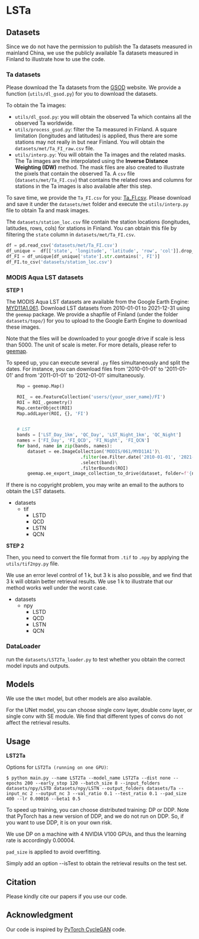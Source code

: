 # LSTa

## Datasets

Since we do not have the permission to publish the Ta datasets measured in mainland China, we use the publicly available Ta datasets measured in Finland to illustrate how to use the code.

### Ta datasets

Please download the Ta datasets from the [GSOD](https://www.ncei.noaa.gov/access/metadata/landing-page/bin/iso?id=gov.noaa.ncdc:C00516) website. We provide a function (`utils/dl_gsod.py`) for you to download the datasets.

To obtain the Ta images:

- `utils/dl_gsod.py`: you will obtain the observed Ta which contains all the observed Ta worldwide.
- `utils/process_gsod.py`: filter the Ta measured in Finland. A square limitation (longitudes and latitudes) is applied, thus there are some stations may not really in but near Finland. You will obtain the `datasets/met/Ta_FI_raw.csv` file.
- `utils/interp.py`: You will obtain the Ta images and the related masks. The Ta images are the interpolated using the **Inverse Distance Weighting (IDW)** method. The mask files are also created to illustrate the pixels that contain the observed Ta. A `csv` file (`datasets/met/Ta_FI.csv`) that contains the related rows and columns for stations in the Ta images is also available after this step.

To save time, we provide the `Ta_FI.csv` for you: [Ta_FI.csv](https://github.com/cvvsu/LSTa/releases/tag/v0.0). Please download and save it under the `datasets/met` folder and execute the `utils/interp.py` file to obtain Ta and mask images.

The  `datasets/station_loc.csv` file contain the station locations (longitudes, latitudes, rows, cols) for stations in Finland. You can obtain this file by filtering the `state` column in `datasets/met/Ta_FI.csv`.

```python
df = pd.read_csv('datasets/met/Ta_FI.csv')
df_unique =  df[['state', 'longitude', 'latitude', 'row', 'col']].drop_duplicates()
df_FI = df_unique[df_unique['state'].str.contains(', FI')]
df_FI.to_csv('datasets/station_loc.csv')
```

### MODIS Aqua LST datasets

**STEP 1**

The MODIS Aqua LST datasets are available from the Google Earth Engine: [MYD11A1.061](https://developers.google.com/earth-engine/datasets/catalog/MODIS_061_MYD11A1#description). Download LST datasets from 2010-01-01 to 2021-12-31 using the `geemap` package. We provide a shapfile of Finland (under the folder `datasets/topo/`) for you to upload to the Google Earth Engine to download these images.

Note that the files will be downloaded to your google drive if scale is less than 5000. The unit of scale is meter. For more details, please refer to [geemap](https://geemap.org/).

To speed up, you can execute several `.py` files simultaneously and split the dates. For instance, you can download files from '2010-01-01' to '2011-01-01' and from '2011-01-01' to '2012-01-01' simultaneously.

```python
    Map = geemap.Map()

    ROI_ = ee.FeatureCollection('users/{your_user_name}/FI')
    ROI = ROI_.geometry()
    Map.centerObject(ROI)
    Map.addLayer(ROI, {}, 'FI')


    # LST
    bands = ['LST_Day_1km', 'QC_Day', 'LST_Night_1km', 'QC_Night']
    names = ['FI_Day', 'FI_QCD', 'FI_Night', 'FI_QCN']
    for band, name in zip(bands, names):
        dataset = ee.ImageCollection('MODIS/061/MYD11A1')\
                            .filter(ee.Filter.date('2010-01-01', '2021-12-31'))\
                            .select(band)\
                            .filterBounds(ROI)
        geemap.ee_export_image_collection_to_drive(dataset, folder=f'{name}', scale=1000, region=ROI, crs='EPSG:4326')
```

If there is no copyright problem, you may write an email to the authors to obtain the LST datasets.

- datasets
  - tif
    - LSTD
    - QCD
    - LSTN
    - QCN

**STEP 2**

Then, you need to convert the file format from `.tif` to `.npy` by applying the `utils/tif2npy.py` file.

We use an error level control of 1 k, but 3 k is also possible, and we find that 3 k will obtain better retrieval results. We use 1 k to illustrate that our method works well under the worst case.


- datasets
  - npy
    - LSTD
    - QCD
    - LSTN
    - QCN

### DataLoader

run the `datasets/LST2Ta_loader.py` to test whether you obtain the correct model inputs and outputs.


## Models

We use the `UNet` model, but other models are also available.

For the UNet model, you can choose single conv layer, double conv layer, or single conv with SE module. We find that different types of convs do not affect the retrieval results.

## Usage

**LST2Ta**

Options for `LST2Ta (running on one GPU)`:

`$ python main.py --name LST2Ta --model_name LST2Ta --dist none --epochs 200 --early_stop 120 --batch_size 8 --input_folders datasets/npy/LSTD datasets/npy/LSTN --output_folders datasets/Ta --input_nc 2 --output_nc 3 --val_ratio 0.1 --test_ratio 0.1 --pad_size 400 --lr 0.00016 --beta1 0.5`

To speed up training, you can choose distributed training: DP or DDP. Note that PyTorch has a new version of DDP, and we do not run on DDP. So, if you want to use DDP, it is on your own risk.

We use DP on a machine with 4 NVIDIA V100 GPUs, and thus the learning rate is accordingly 0.00004.

`pad_size` is applied to avoid overfitting. 

Simply add an option --isTest to obtain the retrieval results on the test set.


## Citation

Please kindly cite our papers if you use our code.

## Acknowledgment

Our code is inspired by [PyTorch CycleGAN](https://github.com/junyanz/pytorch-CycleGAN-and-pix2pix) code.
